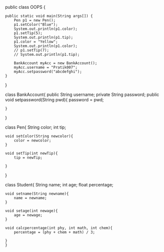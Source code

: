 public class OOPS {

    public static void main(String args[]) {
        Pen p1 = new Pen();
        p1.setColor("Blue");
        System.out.println(p1.color);
        p1.setTip(5);
        System.out.println(p1.tip);
        p1.color = "Yellow";
        System.out.println(p1.color);
        // p1.setTip(7);
        // System.out.println(p1.tip);

        BankAccount myAcc = new BankAccount();
        myAcc.username = "Pratik007";
        myAcc.setpassword("abcdefghi");
    }

}



class BankAccount{
    public String username;
    private String password;
    public void setpassword(String pwd){
        password = pwd;

    }
}

 

class Pen{
    String color;
    int tip;

    void setColor(String newcolor){
        color = newcolor;
    }

    void setTip(int newTip){
        tip = newTip;

    }
}

class Student{
    String name;
    int age;
    float percentage;

    void setname(String newname){
        name = newname;
    }

    void setage(int newage){
        age = newage;
    }

    void calcpercentage(int phy, int math, int chem){
        percentage = (phy + chem + math) / 3;

    }
    }


